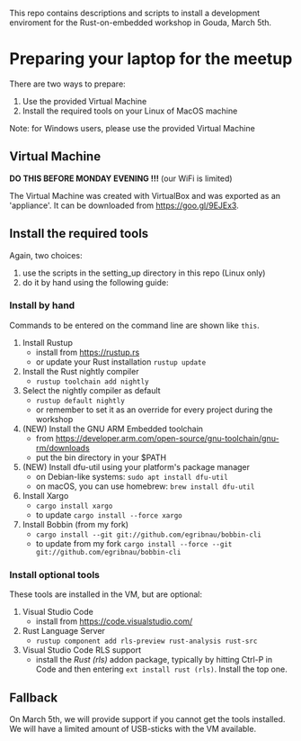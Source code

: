 This repo contains descriptions and scripts to install a development enviroment for the Rust-on-embedded workshop in Gouda, March 5th. 

# Preparing your laptop for the meetup

There are two ways to prepare:
1. Use the provided Virtual Machine 
2. Install the required tools on your Linux of MacOS machine

Note: for Windows users, please use the provided Virtual Machine

## Virtual Machine

__DO THIS BEFORE MONDAY EVENING !!!__  (our WiFi is limited)


The Virtual Machine was created with VirtualBox and was exported as an 'appliance'. 
It can be downloaded from https://goo.gl/9EJEx3.


  
## Install the required tools

Again, two choices:
1. use the scripts in the setting_up directory in this repo (Linux only)
2. do it by hand using the following guide:

### Install by hand
Commands to be entered on the command line are shown like `this`.

1. Install Rustup
    * install from https://rustup.rs
    * or update your Rust installation `rustup update`
2. Install the Rust nightly compiler 
    * `rustup toolchain add nightly`
3. Select the nightly compiler as default 
    * `rustup default nightly`
    * or remember to set it as an override for every project during the workshop
4. (NEW) Install the GNU ARM Embedded toolchain
    * from https://developer.arm.com/open-source/gnu-toolchain/gnu-rm/downloads
    * put the bin directory in your $PATH
5. (NEW) Install dfu-util using your platform's package manager
    * on Debian-like systems: `sudo apt install dfu-util`
    * on macOS, you can use homebrew: `brew install dfu-util`
6. Install Xargo 
    * `cargo install xargo`
    * to update `cargo install --force xargo`
7. Install Bobbin (from my fork) 
    * `cargo install --git git://github.com/egribnau/bobbin-cli`
    * to update from my fork `cargo install --force --git git://github.com/egribnau/bobbin-cli`

### Install optional tools

These tools are installed in the VM, but are optional:

1. Visual Studio Code 
    * install from https://code.visualstudio.com/
2. Rust Language Server 
    * `rustup component add rls-preview rust-analysis rust-src`
3. Visual Studio Code RLS support
    * install the _Rust (rls)_ addon package, typically by hitting Ctrl-P in Code and then entering `ext install rust (rls)`.
    Install the top one. 
    
    
## Fallback
On March 5th, we will provide support if you cannot get the tools installed. 
We will have a limited amount of USB-sticks with the VM available. 


